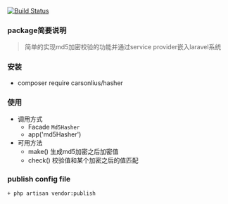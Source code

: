 [![Build Status](https://travis-ci.org/carsonlius/laravel-hasher-demo.svg?branch=master)](https://travis-ci.org/carsonlius/laravel-hasher-demo)
### package简要说明  

> 简单的实现md5加密校验的功能并通过service provider嵌入laravel系统

### 安装

+ composer require carsonlius/hasher

###  使用

+ 调用方式  
    + Facade `Md5Hasher`
    + app('md5Hasher')
+ 可用方法
    + make() 生成md5加密之后加密值
    + check() 校验值和某个加密之后的值匹配

### publish config file
    + php artisan vendor:publish 
